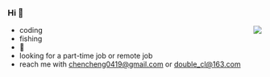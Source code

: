 ### Hi 🍉

<a href="https://github-readme-stats.vercel.app/api?username=chenc041&show_icons=true&theme=radical">
  <img align="right" src="https://github-readme-stats.vercel.app/api?username=chenc041&show_icons=true&theme=radical" />
</a>

- coding 
- fishing 
- 🏀
- looking for a part-time job or remote job
- reach me with chencheng0419@gmail.com or double_cl@163.com

<!--
**chenc041/chenc041** is a ✨ _special_ ✨ repository because its `README.md` (this file) appears on your GitHub profile.

Here are some ideas to get you started:

- 🔭 I’m currently working on ...
- 🌱 I’m currently learning ...
- 👯 I’m looking to collaborate on ...
- 🤔 I’m looking for help with ...
- 💬 Ask me about ...
- 📫 How to reach me: ...
- 😄 Pronouns: ...
- ⚡ Fun fact: ...
-->
